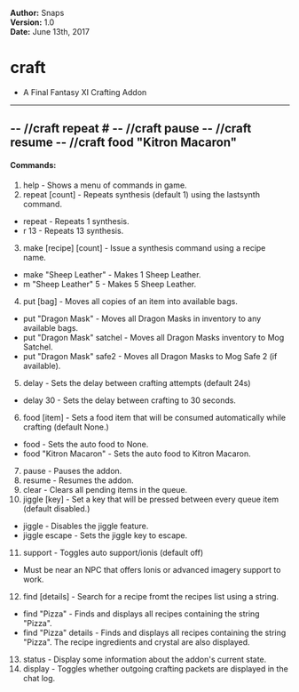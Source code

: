 **Author:**  Snaps<br>
**Version:**  1.0<br>
**Date:** June 13th, 2017<br>

# craft #

* A Final Fantasy XI Crafting Addon


------------------------------------------
-- //craft repeat #
-- //craft pause
-- //craft resume
-- //craft food "Kitron Macaron"
------------------------------------------

#### Commands: ####
1. help - Shows a menu of commands in game.
2. repeat [count] - Repeats synthesis (default 1) using the lastsynth command.
- repeat - Repeats 1 synthesis.
- r 13 - Repeats 13 synthesis.
3. make [recipe] [count] - Issue a synthesis command using a recipe name.
- make "Sheep Leather" - Makes 1 Sheep Leather.
- m "Sheep Leather" 5 - Makes 5 Sheep Leather.
4. put [bag] - Moves all copies of an item into available bags.
- put "Dragon Mask" - Moves all Dragon Masks in inventory to any available bags.
- put "Dragon Mask" satchel - Moves all Dragon Masks inventory to Mog Satchel.
- put "Dragon Mask" safe2 - Moves all Dragon Masks to Mog Safe 2 (if available).
5. delay - Sets the delay between crafting attempts (default 24s)
- delay 30 - Sets the delay between crafting to 30 seconds.
6. food [item] - Sets a food item that will be consumed automatically while crafting (default None.)
- food - Sets the auto food to None.
- food "Kitron Macaron" - Sets the auto food to Kitron Macaron.
7. pause - Pauses the addon.
8. resume - Resumes the addon.
9. clear - Clears all pending items in the queue.
10. jiggle [key] - Set a key that will be pressed between every queue item (default disabled.)
- jiggle - Disables the jiggle feature.
- jiggle escape - Sets the jiggle key to escape.
11. support - Toggles auto support/ionis (default off)
- Must be near an NPC that offers Ionis or advanced imagery support to work.
12. find [details] - Search for a recipe fromt the recipes list using a string.
- find "Pizza" - Finds and displays all recipes containing the string "Pizza".
- find "Pizza" details - Finds and displays all recipes containing the string "Pizza".  The recipe ingredients and crystal are also displayed.
13. status - Display some information about the addon's current state.
14. display - Toggles whether outgoing crafting packets are displayed in the chat log.
